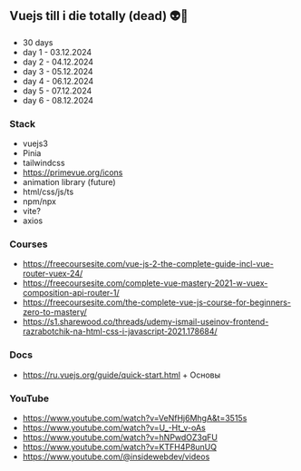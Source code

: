 ## Vuejs till i die totally (dead) 👽👤
- 30 days
- day 1 - 03.12.2024
- day 2 - 04.12.2024
- day 3 - 05.12.2024
- day 4 - 06.12.2024
- day 5 - 07.12.2024
- day 6 - 08.12.2024

### Stack
- vuejs3
- Pinia
- tailwindcss
- https://primevue.org/icons
- animation library (future)
- html/css/js/ts
- npm/npx
- vite?
- axios

### Courses
- https://freecoursesite.com/vue-js-2-the-complete-guide-incl-vue-router-vuex-24/
- https://freecoursesite.com/complete-vue-mastery-2021-w-vuex-composition-api-router-1/
- https://freecoursesite.com/the-complete-vue-js-course-for-beginners-zero-to-mastery/
- https://s1.sharewood.co/threads/udemy-ismail-useinov-frontend-razrabotchik-na-html-css-i-javascript-2021.178684/

### Docs
- https://ru.vuejs.org/guide/quick-start.html + Основы

### YouTube
- https://www.youtube.com/watch?v=VeNfHj6MhgA&t=3515s
- https://www.youtube.com/watch?v=U_-Ht_v-oAs
- https://www.youtube.com/watch?v=hNPwdOZ3qFU
- https://www.youtube.com/watch?v=KTFH4P8unUQ
- https://www.youtube.com/@insidewebdev/videos
